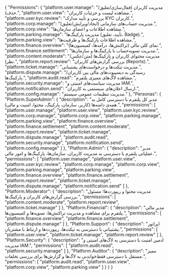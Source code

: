 {
  "Permissions": {
    "platform.user.manage": "مدیریت کاربران (فعال‌سازی/تعلیق/حذف).",
    "platform.user.view": "مشاهده لیست و جزئیات کاربران.",
    "platform.user.kyc.review": "بررسی و تأیید مدارک KYC کاربران.",
    "platform.corp.manage": "مدیریت حساب‌های سازمانی (ایجاد/ویرایش/تعلیق).",
    "platform.corp.view": "مشاهده اطلاعات و اعضای سازمان‌ها.",
    "platform.parking.manage": "مدیریت پارکینگ‌ها (تأیید، تعلیق، Badge).",
    "platform.parking.view": "مشاهده اطلاعات پارکینگ‌ها و ظرفیت‌ها.",
    "platform.finance.overview": "نمای کلی مالی (تراکنش‌ها، درآمدها، کمیسیون‌ها).",
    "platform.finance.settlement": "مدیریت تسویه‌حساب با پارکینگ‌ها و سازمان‌ها.",
    "platform.content.moderate": "مدیریت محتوای کاربران و پارکینگ‌ها (متن/عکس/نظر).",
    "platform.report.review": "بررسی گزارش‌های کاربران (Reports).",
    "platform.ticket.manage": "مدیریت تیکت‌ها و درخواست‌های پشتیبانی.",
    "platform.dispute.manage": "رسیدگی به دیسپیوت‌های مالی بین کاربران/پارکینگ‌ها.",
    "platform.audit.read": "مشاهده لاگ‌های ممیزی پلتفرم.",
    "platform.security.manage": "مدیریت سیاست‌های امنیتی و IAM.",
    "platform.notification.send": "ارسال اعلان‌های سیستمی به کاربران.",
    "platform.config.manage": "مدیریت تنظیمات عمومی سیستم."
  },
  "Personas": {
    "Platform.SuperAdmin": {
      "description": "مدیر کل پلتفرم با دسترسی کامل به همه‌ی دامنه‌ها (کاربر، سازمان، پارکینگ، محتوا، امنیت و مالی).",
      "permissions": [
        "platform.user.manage",
        "platform.user.view",
        "platform.user.kyc.review",
        "platform.corp.manage",
        "platform.corp.view",
        "platform.parking.manage",
        "platform.parking.view",
        "platform.finance.overview",
        "platform.finance.settlement",
        "platform.content.moderate",
        "platform.report.review",
        "platform.ticket.manage",
        "platform.dispute.manage",
        "platform.audit.read",
        "platform.security.manage",
        "platform.notification.send",
        "platform.config.manage"
      ]
    },
    "Platform.Admin": {
      "description": "مدیر عملیاتی پلتفرم با دسترسی به مدیریت کاربران، سازمان‌ها، پارکینگ‌ها و امور مالی.",
      "permissions": [
        "platform.user.manage",
        "platform.user.view",
        "platform.user.kyc.review",
        "platform.corp.manage",
        "platform.corp.view",
        "platform.parking.manage",
        "platform.parking.view",
        "platform.finance.overview",
        "platform.finance.settlement",
        "platform.report.review",
        "platform.ticket.manage",
        "platform.dispute.manage",
        "platform.notification.send"
      ]
    },
    "Platform.Moderator": {
      "description": "مدیریت محتوا و ریپورت‌ها؛ مسئول بررسی گزارش‌های کاربران و پارکینگ‌ها.",
      "permissions": [
        "platform.content.moderate",
        "platform.report.review",
        "platform.ticket.manage"
      ]
    },
    "Platform.Financial": {
      "description": "مدیر مالی پلتفرم برای مشاهده و مدیریت تراکنش‌ها، تسویه‌ها و کمیسیون‌ها.",
      "permissions": [
        "platform.finance.overview",
        "platform.finance.settlement",
        "platform.dispute.manage"
      ]
    },
    "Platform.Support": {
      "description": "اپراتور پشتیبانی با دسترسی به تیکت‌ها، ریپورت‌ها و ارتباط با مشتریان.",
      "permissions": [
        "platform.user.view",
        "platform.ticket.manage",
        "platform.report.review"
      ]
    },
    "Platform.Security": {
      "description": "ادمین امنیت با دسترسی به لاگ‌های امنیتی و مدیریت IAM.",
      "permissions": [
        "platform.audit.read",
        "platform.security.manage"
      ]
    },
    "Platform.Auditor": {
      "description": "ممیز مستقل با دسترسی فقط‌خواندنی به لاگ‌ها و گزارش‌ها برای بررسی تخلفات.",
      "permissions": [
        "platform.audit.read",
        "platform.user.view",
        "platform.corp.view",
        "platform.parking.view"
      ]
    }
  }
}